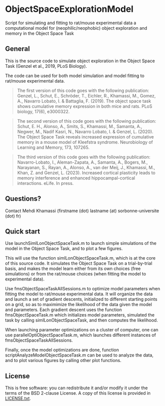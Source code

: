 # ObjectSpaceExplorationModel
Script for simulating and fitting to rat/mouse experimental data a computational model for (neophilic/neophobic) object exploration and memory in the Object Space Task

## General

This is the source code to simulate object exploration in the Object Space Task (Genzel et al., 2019, PLoS Biology).

The code can be used for both model simulation and model fitting to rat/mouse experimental data.

> The first version of this code goes with the following publication: Genzel, L., Schut, E., Schröder, T., Eichler, R., Khamassi, M., Gomez, A., Navarro Lobato, I. & Battaglia, F. (2019). The object space task shows cumulative memory expression in both mice and rats. PLoS biology, 17(6), e3000322.
	
> The second version of this code goes with the following publication: Schut, E. H., Alonso, A., Smits, S., Khamassi, M., Samanta, A., Negwer, M., Nadif Kasri, N., Navarro Lobato, I. & Genzel, L. (2020). The Object Space Task reveals increased expression of cumulative memory in a mouse model of Kleefstra syndrome. Neurobiology of Learning and Memory, 173, 107265.
	
> The third version of this code goes with the following publication: Navarro-Lobato, I., Aleman-Zapata, A., Samanta, A., Bogers, M., Narayanan, S., Rayan, A., Alonso, A., van der Meij, J., Khamassi, M., Khan, Z. and Genzel, L. (2023). Increased cortical plasticity leads to memory interference and enhanced hippocampal-cortical interactions. eLife. In press.

## Questions?

Contact Mehdi Khamassi (firstname (dot) lastname (at) sorbonne-universite (dot) fr)

## Quick start

Use launchSimILonObjectSpaceTask.m to launch simple simulations of the model in the Object Space Task, and to plot a few figures.

This will use the function simILonObjectSpaceTask.m, which is at the core of this source code. It simulates the Object Space Task on a trial-by-trial basis, and makes the model learn either from its own choices (free simulations) or from the rat/mouse choices (when fitting the model to experimental data).

Use fmsObjectSpaceTaskAllSessions.m to optimize model parameters when fitting the model to rat/mouse experimental data. It will organize the data and launch a set of gradient descents, initialized to different starting points on a grid, so as to maximimize the likelihood of the data given the model and parameters. Each gradient descent uses the function fmsObjectSpaceTask.m which initializes model parameters, simulated the task by calling simILonObjectSpaceTask, and then computes the likelihood.

When launching parameter optimizations on a cluster of computer, one can use parallelOptiObjectSpaceTask.m, which launches different instances of fmsObjectSpaceTaskAllSessions.

Finally, once the model optimizations are done, function scriptAnalyzeModelObjectSpaceTask.m can be used to analyze the data, and to plot various figures by calling other plot functions.

## License

This is free software: you can redistribute it and/or modify it under the terms of the BSD 2-clause License. A copy of this license is provided in [LICENSE.txt](https://github.com/MehdiKhamassi/RLwithReplay/blob/master/LICENSE).
